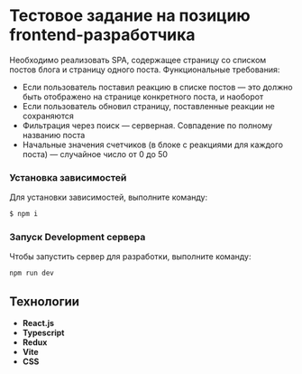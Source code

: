 # Тестовое задание на позицию frontend-разработчика  
Необходимо реализовать SPA, содержащее страницу со списком постов блога и страницу одного поста.
Функциональные требования:  
- Если пользователь поставил реакцию в списке постов — это должно быть отображено на странице конкретного поста, и наоборот
- Если пользователь обновил страницу, поставленные реакции не сохраняются
- Фильтрация через поиск — серверная. Совпадение по полному названию поста
- Начальные значения счетчиков (в блоке с реакциями для каждого поста) — случайное число от 0 до 50

### Установка зависимостей
Для установки зависимостей, выполните команду:
```sh
$ npm i
```

### Запуск Development сервера
Чтобы запустить сервер для разработки, выполните команду:
```sh
npm run dev
```

## Технологии
- **React.js**
- **Typescript**
- **Redux**
- **Vite**
- **CSS**